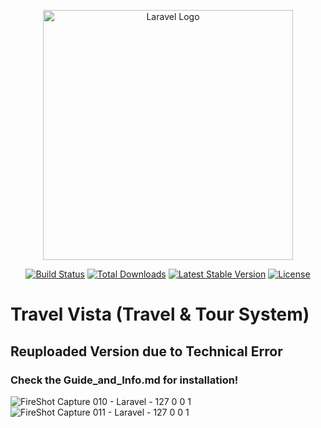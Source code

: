<p align="center"><a href="https://laravel.com" target="_blank"><img src="https://raw.githubusercontent.com/laravel/art/master/logo-lockup/5%20SVG/2%20CMYK/1%20Full%20Color/laravel-logolockup-cmyk-red.svg" width="400" alt="Laravel Logo"></a></p>

<p align="center">
<a href="https://github.com/laravel/framework/actions"><img src="https://github.com/laravel/framework/workflows/tests/badge.svg" alt="Build Status"></a>
<a href="https://packagist.org/packages/laravel/framework"><img src="https://img.shields.io/packagist/dt/laravel/framework" alt="Total Downloads"></a>
<a href="https://packagist.org/packages/laravel/framework"><img src="https://img.shields.io/packagist/v/laravel/framework" alt="Latest Stable Version"></a>
<a href="https://packagist.org/packages/laravel/framework"><img src="https://img.shields.io/packagist/l/laravel/framework" alt="License"></a>
</p>

# Travel Vista (Travel & Tour System)
## Reuploaded Version due to Technical Error
### Check the Guide_and_Info.md for installation!

![FireShot Capture 010 - Laravel - 127 0 0 1](https://github.com/Uncaught-TypeError/travelvista-app/assets/95492327/4d914b15-73a0-4186-8362-cddd6650eebb)
![FireShot Capture 011 - Laravel - 127 0 0 1](https://github.com/Uncaught-TypeError/travelvista-app/assets/95492327/70ee9801-ab88-40ff-b1c9-bf40278f6155)
